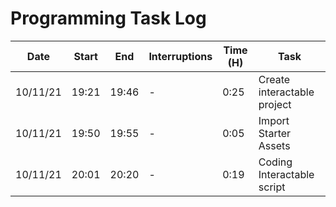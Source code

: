 # Programming Task Log

Date | Start | End | Interruptions | Time (H) | Task
-----|-------|-----|---------------|----------|-----
10/11/21 | 19:21 | 19:46 | - | 0:25 | Create interactable project
10/11/21 | 19:50 | 19:55 | - | 0:05 | Import Starter Assets
10/11/21 | 20:01 | 20:20 | - | 0:19 | Coding Interactable script
